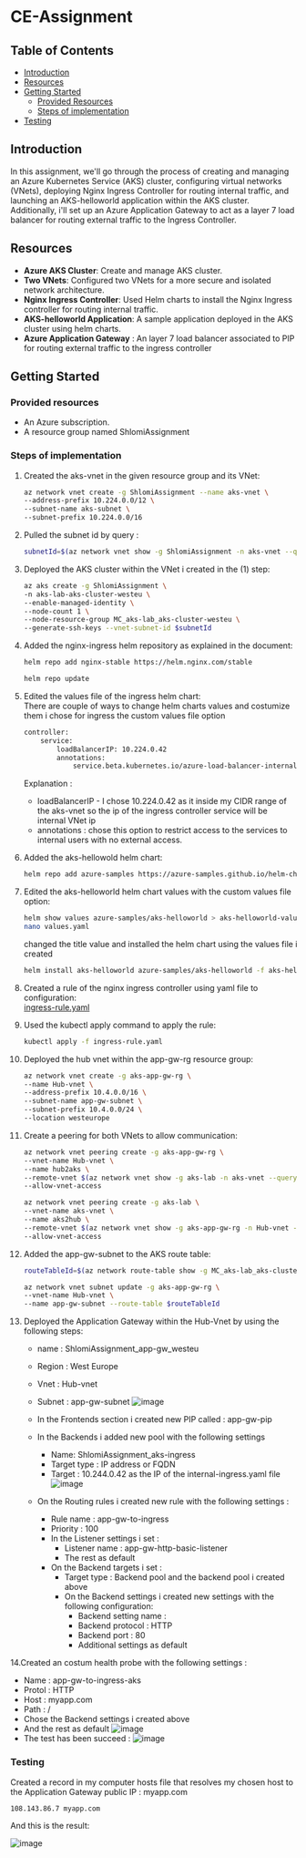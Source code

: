 # CE-Assignment



## Table of Contents
- [Introduction](#introduction)
- [Resources](#Resources)
- [Getting Started](#getting-started)
  - [Provided Resources](#Provided-resources)
  - [Steps of implementation](#Steps-of-implementation)
- [Testing](#Testing)

## Introduction

 In this assignment, we'll go through the process of creating and managing an Azure Kubernetes Service (AKS) cluster, configuring virtual networks (VNets), deploying Nginx Ingress Controller for routing internal traffic, and launching an AKS-helloworld application within the AKS cluster. Additionally, i'll set up an Azure Application Gateway to act as a layer 7 load balancer for routing external traffic to the Ingress Controller.

## Resources

- **Azure AKS Cluster**: Create and manage AKS cluster.
- **Two VNets**: Configured two VNets for a more secure and isolated network architecture.
- **Nginx Ingress Controller**: Used Helm charts to install the Nginx Ingress controller for routing internal traffic.
- **AKS-helloworld Application**: A sample application deployed in the AKS cluster using helm charts.
- **Azure Application Gateway** : An layer 7 load balancer associated to PIP for routing external traffic to the ingress controller

## Getting Started

### Provided resources

- An Azure subscription.
- A resource group named ShlomiAssignment

### Steps of implementation

1. Created the aks-vnet in the given resource group and its VNet:

   ```bash
   az network vnet create -g ShlomiAssignment --name aks-vnet \  
   --address-prefix 10.224.0.0/12 \
   --subnet-name aks-subnet \
   --subnet-prefix 10.224.0.0/16
   
2. Pulled the subnet id by query :
    ```bash
    subnetId=$(az network vnet show -g ShlomiAssignment -n aks-vnet --query "subnets[?name=='aks-subnet'].id" --output tsv)
    
3. Deployed the AKS cluster within the VNet i created in the (1) step:
    ```bash
    az aks create -g ShlomiAssignment \
    -n aks-lab-aks-cluster-westeu \
    --enable-managed-identity \
    --node-count 1 \
    --node-resource-group MC_aks-lab_aks-cluster-westeu \
    --generate-ssh-keys --vnet-subnet-id $subnetId
    
4. Added the nginx-ingress helm repository as explained in the document:
    ```bash
    helm repo add nginx-stable https://helm.nginx.com/stable
    ```
    ```bash
    helm repo update
    
5. Edited the values file of the ingress helm chart:  
There are couple of ways to change helm charts values and costumize them i chose for ingress the custom values file option
    ```bash
    controller:
        service:
            loadBalancerIP: 10.224.0.42
            annotations:
                service.beta.kubernetes.io/azure-load-balancer-internal: "true"
    ```
    Explanation :
    * loadBalancerIP - I chose 10.224.0.42 as it inside my CIDR range of the aks-vnet so the ip of the ingress controller service will be internal VNet ip
    * annotations : chose this option to restrict access to the services to internal users with no external access.
    
6. Added the aks-hellowold helm chart:
    ```bash
    helm repo add azure-samples https://azure-samples.github.io/helm-charts/
    ```

7. Edited the aks-helloworld helm chart values with the custom values file option:
    ```bash
    helm show values azure-samples/aks-helloworld > aks-helloworld-values.yaml
    nano values.yaml
    ```
    changed the title value and installed the helm chart using the values file i created
    ```bash
    helm install aks-helloworld azure-samples/aks-helloworld -f aks-helloworld-values.yaml
    ```
    
8. Created a rule of the nginx ingress controller using yaml file to configuration:  
    [ingress-rule.yaml](https://github.com/Shlomi-Lantser/CE-assignment/blob/main/yaml-files/ingress-rule.yaml)
    
9. Used the kubectl apply command to apply the rule:
    ```bash
    kubectl apply -f ingress-rule.yaml
    ```  
10. Deployed the hub vnet within the app-gw-rg resource group:
    ```bash
    az network vnet create -g aks-app-gw-rg \
    --name Hub-vnet \
    --address-prefix 10.4.0.0/16 \
    --subnet-name app-gw-subnet \
    --subnet-prefix 10.4.0.0/24 \
    --location westeurope

11. Create a peering for both VNets to allow communication:
    ```bash
    az network vnet peering create -g aks-app-gw-rg \
    --vnet-name Hub-vnet \
    --name hub2aks \
    --remote-vnet $(az network vnet show -g aks-lab -n aks-vnet --query id -o tsv) \
    --allow-vnet-access
    ```
    ```bash
    az network vnet peering create -g aks-lab \
    --vnet-name aks-vnet \
    --name aks2hub \
    --remote-vnet $(az network vnet show -g aks-app-gw-rg -n Hub-vnet --query id -o tsv) \
    --allow-vnet-access
    ```
12. Added the app-gw-subnet to the AKS route table:
    ```bash
    routeTableId=$(az network route-table show -g MC_aks-lab_aks-cluster-westeu --name aks-agentpool-51874860-routetable --query id -o tsv)
    ```
    ```bash
    az network vnet subnet update -g aks-app-gw-rg \
    --vnet-name Hub-vnet \
    --name app-gw-subnet --route-table $routeTableId
    ```
      
13. Deployed the Application Gateway within the Hub-Vnet by using the following steps:
    * name : ShlomiAssignment_app-gw_westeu
    * Region : West Europe
    * Vnet : Hub-vnet
    * Subnet : app-gw-subnet
      ![image](https://github.com/Shlomi-Lantser/CE-assignment/assets/92504985/1d19e845-fa20-4f98-84c1-0e6dfb5db7b1)

    * In the Frontends section i created new PIP called : app-gw-pip
    * In the Backends i added new pool with the following settings
      * Name: ShlomiAssignment_aks-ingress
      * Target type : IP address or FQDN
      * Target : 10.244.0.42 as the IP of the internal-ingress.yaml file
        ![image](https://github.com/Shlomi-Lantser/CE-assignment/assets/92504985/de43ba13-49d7-4312-ac76-16de09276e5c)
    * On the Routing rules i created new rule with the following settings :
      * Rule name : app-gw-to-ingress
      * Priority : 100
      * In the Listener settings i set :
        * Listener name : app-gw-http-basic-listener
        * The rest as default
      * On the Backend targets i set :
        * Target type : Backend pool and the backend pool i created above
        * On the Backend settings i created new settings with the following configuration:
          * Backend setting name :
          * Backend protocol : HTTP
          * Backend port : 80
          * Additional settings as default



14.Created an costum health probe with the following settings :
  * Name : app-gw-to-ingress-aks
  * Protol : HTTP
  * Host : myapp.com
  * Path : /
  * Chose the Backend settings i created above
  * And the rest as default
    ![image](https://github.com/Shlomi-Lantser/CE-assignment/assets/92504985/30d9506a-960a-4350-8256-b4aadb071095)
  * The test has been succeed :
    ![image](https://github.com/Shlomi-Lantser/CE-assignment/assets/92504985/d9db8409-1765-402d-8377-9d01571624ab)


### Testing

Created a record in my computer hosts file that resolves my chosen host to the Application Gateway public IP : myapp.com  
```bash
108.143.86.7 myapp.com  
```
And this is the result:

![image](https://github.com/Shlomi-Lantser/CE-assignment/assets/92504985/2b679db8-bcc2-4a60-b7d3-c644c5a435a1)

